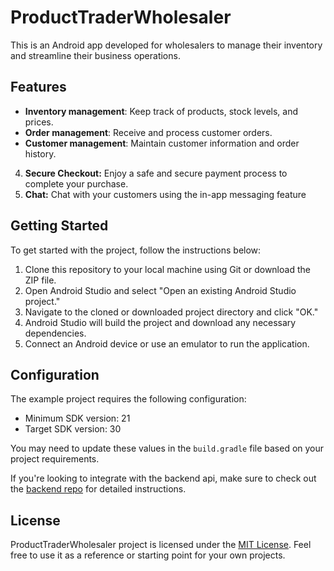 # ProductTraderWholesaler

This is an Android app developed for wholesalers to manage their inventory and streamline their business operations.

## Features

-  **Inventory management**: Keep track of products, stock levels, and prices.
-  **Order management**: Receive and process customer orders.
-  **Customer management**: Maintain customer information and order history.
4. **Secure Checkout:** Enjoy a safe and secure payment process to complete your purchase.
5. **Chat:** Chat with your customers using the in-app messaging feature

## Getting Started

To get started with the project, follow the instructions below:

1. Clone this repository to your local machine using Git or download the ZIP file.
2. Open Android Studio and select "Open an existing Android Studio project."
3. Navigate to the cloned or downloaded project directory and click "OK."
4. Android Studio will build the project and download any necessary dependencies.
5. Connect an Android device or use an emulator to run the application.


## Configuration

The example project requires the following configuration:

- Minimum SDK version: 21
- Target SDK version: 30

You may need to update these values in the `build.gradle` file based on your project requirements.

If you're looking to integrate with the backend api, make sure to check out the  [backend repo](https://github.com/cgardesey/trader_apps_backend) for detailed instructions.

## License

ProductTraderWholesaler project is licensed under the [MIT License](LICENSE). Feel free to use it as a reference or starting point for your own projects.
